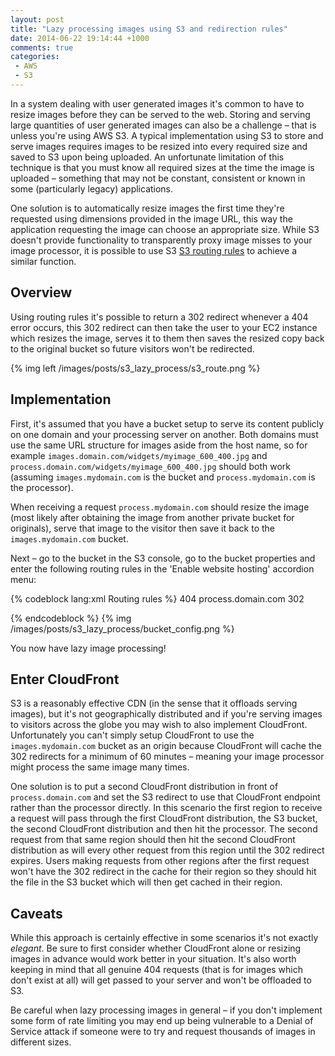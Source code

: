 ```yaml
---
layout: post
title: "Lazy processing images using S3 and redirection rules"
date: 2014-06-22 19:14:44 +1000
comments: true
categories:
 - AWS
 - S3
---
```

<p>
    In a system dealing with user generated images it's common to have to resize images before they can be served to the web.
    Storing and serving large quantities of user generated images can also be a challenge – that is unless you're using
    AWS S3. A typical implementation using S3 to store and serve images requires images to be resized into every required
    size and saved to S3 upon being uploaded. An unfortunate limitation of this technique is that you must know all
     required sizes at the time the image is uploaded – something that may not be constant, consistent or known in some
     (particularly legacy) applications.
</p>
<p>
     One solution is to automatically resize images the first time they're requested
     using dimensions provided in the image URL, this way the application requesting the image can choose an appropriate
     size. While S3 doesn't provide functionality to transparently proxy image misses to your image processor, it is
     possible to use S3 <a target="_blank" href="http://docs.aws.amazon.com/AmazonS3/latest/dev/HowDoIWebsiteConfiguration.html">S3
     routing rules</a> to achieve a similar function.
</p>
<!-- more -->
<h2>Overview</h2>
<p>
    Using routing rules it's possible to return a 302 redirect whenever a 404 error occurs, this 302 redirect can then
    take the user to your EC2 instance which resizes the image, serves it to them then saves the resized copy back to
     the original bucket so future visitors won't be redirected.
</p>
{% img left /images/posts/s3_lazy_process/s3_route.png %}
<h2>Implementation</h2>
<p>
    First, it's assumed that you have a bucket setup to serve its content publicly on one domain and your processing
    server on another. Both domains must use the same URL structure for images aside from the host name, so for example
     <code>images.domain.com/widgets/myimage_600_400.jpg</code> and <code>process.domain.com/widgets/myimage_600_400.jpg</code>
     should both work (assuming <code>images.mydomain.com</code> is the bucket and <code>process.mydomain.com</code> is the processor).
</p>
<p>
    When receiving a request <code>process.mydomain.com</code> should resize the image (most likely after obtaining the
    image from another private bucket for originals), serve that image to the visitor then save it back to
    the <code>images.mydomain.com</code> bucket.
</p>
<p>
    Next – go to the bucket in the S3 console, go to the bucket properties and enter the following routing rules
    in the 'Enable website hosting' accordion menu:
</p>
{% codeblock lang:xml Routing rules %}
<RoutingRules>
    <RoutingRule>
        <Condition>
            <HttpErrorCodeReturnedEquals>404</HttpErrorCodeReturnedEquals>
        </Condition>
        <Redirect>
            <HostName>process.domain.com</HostName>
            <HttpRedirectCode>302</HttpRedirectCode>
        </Redirect>
    </RoutingRule>
</RoutingRules>

{% endcodeblock %}
{% img /images/posts/s3_lazy_process/bucket_config.png %}
<p>
    You now have lazy image processing!
</p>
<h2>Enter CloudFront</h2>
<p>
    S3 is a reasonably effective CDN (in the sense that it offloads serving images), but it's not geographically
    distributed and if you're serving images to visitors across the globe you may wish to also implement CloudFront.
    Unfortunately you can't simply setup CloudFront to use the <code>images.mydomain.com</code> bucket as an origin because
     CloudFront will cache the 302 redirects for a minimum of 60 minutes – meaning your image processor might process the same image many times.
</p>
<p>
    One solution is to put a second CloudFront distribution in front of <code>process.domain.com</code> and set the S3
    redirect to use that CloudFront endpoint rather than the processor directly. In this scenario the first region to receive
     a request will pass through the first CloudFront distribution, the S3 bucket, the second CloudFront distribution
     and then hit the processor. The second request from that same region should then hit the second CloudFront distribution
     as will every other request from this region until the 302 redirect expires.
     Users making requests from other regions after the first request won't have the 302 redirect in the cache for their region
     so they should hit the file in the S3 bucket which will then get cached in their region.
</p>
<h2>Caveats</h2>
<p>
    While this approach is certainly effective in some scenarios it's not exactly <em>elegant</em>.
    Be sure to first consider whether CloudFront alone or
    resizing images in advance would work better in your situation. It's also worth keeping in mind that all genuine
    404 requests (that is for images which don't exist at all) will get passed to your server and won't be offloaded to S3.
</p>
<p>
    Be careful when lazy processing images in general – if you don't implement some form of rate limiting you may
      end up being vulnerable to a Denial of Service attack if someone were to try and request thousands of images in
      different sizes.
</p>

